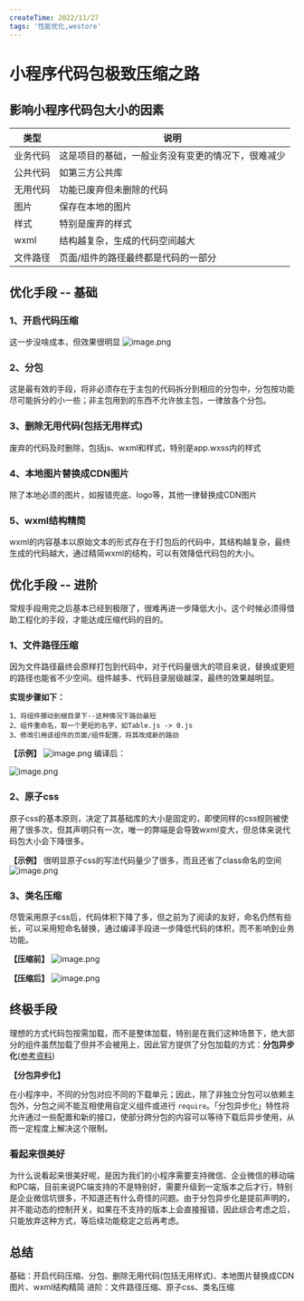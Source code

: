 ```yaml
---
createTime: 2022/11/27
tags: '性能优化,westore'
---
```

# 小程序代码包极致压缩之路

影响小程序代码包大小的因素
-------------

| 类型 | 说明 |
| --- | --- |
| 业务代码 | 这是项目的基础，一般业务没有变更的情况下，很难减少 |
| 公共代码 | 如第三方公共库 |
| 无用代码 | 功能已废弃但未删除的代码 |
| 图片 | 保存在本地的图片 |
| 样式 | 特别是废弃的样式 |
| wxml | 结构越复杂，生成的代码空间越大 |
| 文件路径 | 页面/组件的路径最终都是代码的一部分 |

优化手段 -- 基础
----------

### 1、开启代码压缩

这一步没啥成本，但效果很明显 ![image.png](https://p3-juejin.byteimg.com/tos-cn-i-k3u1fbpfcp/dcbb472c444f41cab62af1eaa1ff47de~tplv-k3u1fbpfcp-zoom-in-crop-mark:4536:0:0:0.image?)

### 2、分包

这是最有效的手段，将非必须存在于主包的代码拆分到相应的分包中，分包按功能尽可能拆分的小一些；非主包用到的东西不允许放主包，一律放各个分包。

### 3、删除无用代码(包括无用样式)

废弃的代码及时删除，包括js、wxml和样式，特别是app.wxss内的样式

### 4、本地图片替换成CDN图片

除了本地必须的图片，如报错兜底、logo等，其他一律替换成CDN图片

### 5、wxml结构精简

wxml的内容基本以原始文本的形式存在于打包后的代码中，其结构越复杂，最终生成的代码越大，通过精简wxml的结构，可以有效降低代码包的大小。

优化手段 -- 进阶
----------

常规手段用完之后基本已经到极限了，很难再进一步降低大小，这个时候必须得借助工程化的手段，才能达成压缩代码的目的。

### 1、文件路径压缩

因为文件路径最终会原样打包到代码中，对于代码量很大的项目来说，替换成更短的路径也能省不少空间。组件越多、代码目录层级越深，最终的效果越明显。

**实现步骤如下：**

```
1、将组件挪动到根目录下--这种情况下路劲最短
2、组件重命名，取一个更短的名字，如Table.js -> 0.js
3、修改引用该组件的页面/组件配置，将其改成新的路劲

```

**【示例】** ![image.png](https://p9-juejin.byteimg.com/tos-cn-i-k3u1fbpfcp/26ed194501b3484d9c71793dfce36b4a~tplv-k3u1fbpfcp-zoom-in-crop-mark:4536:0:0:0.image?) 编译后：

![image.png](https://p1-juejin.byteimg.com/tos-cn-i-k3u1fbpfcp/e15dd87a1f1f4fe2b557fe8dfae89dbe~tplv-k3u1fbpfcp-zoom-in-crop-mark:4536:0:0:0.image?)

### 2、原子css

原子css的基本原则，决定了其基础库的大小是固定的，即使同样的css规则被使用了很多次，但其声明只有一次，唯一的弊端是会导致wxml变大，但总体来说代码包大小会下降很多。

**【示例】** 很明显原子css的写法代码量少了很多，而且还省了class命名的空间 ![image.png](https://p6-juejin.byteimg.com/tos-cn-i-k3u1fbpfcp/07b9a23e4470450484b95213b19207d6~tplv-k3u1fbpfcp-zoom-in-crop-mark:4536:0:0:0.image?)

### 3、类名压缩

尽管采用原子css后，代码体积下降了多，但之前为了阅读的友好，命名仍然有些长，可以采用短命名替换，通过编译手段进一步降低代码的体积，而不影响到业务功能。

**【压缩前】** ![image.png](https://p6-juejin.byteimg.com/tos-cn-i-k3u1fbpfcp/081912e508cf402b89ffc7379c63d206~tplv-k3u1fbpfcp-zoom-in-crop-mark:4536:0:0:0.image?)

**【压缩后】** ![image.png](https://p9-juejin.byteimg.com/tos-cn-i-k3u1fbpfcp/cff33b95c5d640869cf002fb3e68fd0a~tplv-k3u1fbpfcp-zoom-in-crop-mark:4536:0:0:0.image?)

终极手段
----

理想的方式代码包按需加载，而不是整体加载，特别是在我们这种场景下，绝大部分的组件虽然加载了但并不会被用上，因此官方提供了分包加载的方式：**分包异步化**([参考资料](https://link.juejin.cn/?target=https%3A%2F%2Fdevelopers.weixin.qq.com%2Fminiprogram%2Fdev%2Fframework%2Fsubpackages%2Fasync.html "https://developers.weixin.qq.com/miniprogram/dev/framework/subpackages/async.html"))

**【分包异步化】**

在小程序中，不同的分包对应不同的下载单元；因此，除了非独立分包可以依赖主包外，分包之间不能互相使用自定义组件或进行 `require`。「分包异步化」特性将允许通过一些配置和新的接口，使部分跨分包的内容可以等待下载后异步使用，从而一定程度上解决这个限制。

### 看起来很美好

为什么说看起来很美好呢，是因为我们的小程序需要支持微信、企业微信的移动端和PC端，目前来说PC端支持的不是特别好，需要升级到一定版本之后才行，特别是企业微信坑很多，不知道还有什么奇怪的问题。由于分包异步化是提前声明的，并不能动态的控制开关，如果在不支持的版本上会直接报错，因此综合考虑之后，只能放弃这种方式，等后续功能稳定之后再考虑。

总结
--

基础：开启代码压缩、分包、删除无用代码(包括无用样式)、本地图片替换成CDN图片、wxml结构精简 进阶：文件路径压缩、原子css、类名压缩
